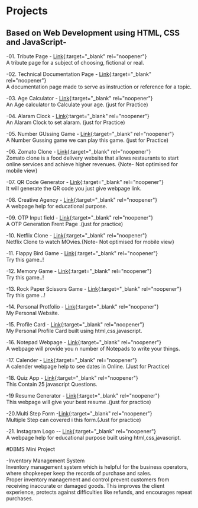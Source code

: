 # Projects

## Based on Web Development using HTML, CSS and JavaScript-

-01. Tribute Page - [Link][Link1]{:target="_blank" rel="noopener"} \
A tribute page for a subject of choosing, fictional or real.

-02. Technical Documentation Page - [Link][Link2]{:target="_blank" rel="noopener"} \
A documentation page made to serve as instruction or reference for a topic.

-03. Age Calculator - [Link][Link3]{:target="_blank" rel="noopener"} \
An Age calculator to Calculate your age. (just for Practice)

-04. Alaram Clock - [Link][Link4]{:target="_blank" rel="noopener"} \
An Alaram Clock to set alaram. (just for Practice)

-05. Number GUssing Game - [Link][Link5]{:target="_blank" rel="noopener"} \
A Number Gussing game we can play this game. (just for Practice)

-06. Zomato Clone - [Link][Link6]{:target="_blank" rel="noopener"}  \
Zomato clone is a food delivery website that allows restaurants to start online services and achieve higher revenues.
{Note- Not optimised for mobile view}

-07. QR Code Generator - [Link][Link7]{:target="_blank" rel="noopener"}  \
It will generate the QR code you just give webpage link.

-08. Creative Agency - [Link][Link8]{:target="_blank" rel="noopener"}  \
A webpage help for educational purpose.

-09. OTP Input field - [Link][Link9]{:target="_blank" rel="noopener"}  \
A  OTP Generation Frent Page .(just for practice)

-10. Netflix Clone - [Link][Link10]{:target="_blank" rel="noopener"}  \
Netflix Clone to watch MOvies.{Note- Not optimised for mobile view}


-11. Flappy Bird Game  - [Link][Link11]{:target="_blank" rel="noopener"}  \
Try this game..!


-12. Memory Game - [Link][Link12]{:target="_blank" rel="noopener"}  \
Try this game..!


-13. Rock Paper Scissors Game - [Link][Link13]{:target="_blank" rel="noopener"}  \
Try this game ..!


-14. Personal Protfolio - [Link][Link14]{:target="_blank" rel="noopener"}  \
My Personal Website. 


-15. Profile Card - [Link][Link15]{:target="_blank" rel="noopener"}  \
My Personal Profile Card built using html,css,javascript.


-16. Notepad Webpage - [Link][Link16]{:target="_blank" rel="noopener"}  \
A webpage will provide you n number of Notepads to write your things.


-17. Calender  - [Link][Link17]{:target="_blank" rel="noopener"}  \
A  calender webpage help to see dates in Online. (Just for Practice)

-18. Quiz App - [Link][Link18]{:target="_blank" rel="noopener"}  \
This Contain 25 javascript Questions.

-19 Resume Generator - [Link][Link19]{:target="_blank" rel="noopener"}  \
This webpage will give your best resume .(just for practice)

-20.Multi Step Form -[Link][Link20]{:target="_blank" rel="noopener"}  \
Multiple Step can covered i this form.(Just for practice)

-21. Instagram Logo -- [Link][Link21]{:target="_blank" rel="noopener"}  \
A webpage help for educational purpose built using html,css,javascript.



#DBMS Mini Project

-Inventory Management System \
Inventory management system which is helpful for the business operators, where shopkeeper keep the records of purchase and sales.\
Proper inventory management and control prevent customers from receiving inaccurate or damaged goods. This improves the client experience, protects against difficulties like refunds, and encourages repeat purchases.



[Link1]: https://tasleem57.github.io/Tribute-page-TSproject3//
[Link2]: https://tasleem57.github.io/Technical-Documentation-Page-TSproject5//
[Link3]: https://tasleem57.github.io/AGE-Calculator-TSproject6//
[Link4]: https://tasleem57.github.io/alaramclock1-TSproject1//
[Link5]: https://tasleem57.github.io/Numberguessinggame--TSProject2//
[Link6]: https://tasleem57.github.io/Zomatoclone-TSproject4//
[Link7]: https://tasleem57.github.io/QRCode-Generator//
[Link8]: https://tasleem57.github.io/Creative-Agency//
[Link9]: https://tasleem57.github.io/OTP-Input-Field//
[Link10]: https://tasleem57.github.io/Netflix-Clone//
[Link11]: https://tasleem57.github.io/Flappy-Bird-Game//
[Link12]:https://tasleem57.github.io/MemoryGAme//
[Link13]:https://tasleem57.github.io/Rock-Paper-Scissors-Game// 
[Link14]:https://tasleem57.github.io/Personal-protfolio// 
[Link15]:https://tasleem57.github.io/Tasleem-ProfileCard// 
[Link16]:https://tasleem57.github.io/Notes-App// 
[Link17]:https://tasleem57.github.io/Calender// 
[Link18]:https://tasleem57.github.io/Quiz-App// 
[Link19]:https://tasleem57.github.io/ResumeGenerator//
[Link20]:https://tasleem57.github.io/Multi-Step-Form// 
[Link21]:https://tasleem57.github.io/Instagram-Logo-Using-HTML//
